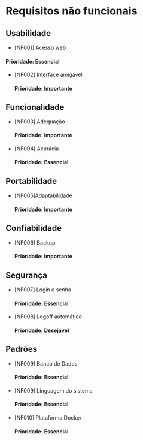 # Requisitos não funcionais

## Usabilidade
  - [NF001] Acesso web
#### Prioridade: Essencial
      
  - [NF002] Interface amigável
      #### Prioridade: Importante
## Funcionalidade
  - [NF003] Adequação
      #### Prioridade: Importante

  - [NF004] Acurácia
       #### Prioridade: Essencial

## Portabilidade
  - [NF005]Adaptabilidade
      #### Prioridade: Importante

## Confiabilidade
  - [NF006] Backup
      #### Prioridade: Importante       
## Segurança

  - [NF007] Login e senha
      #### Prioridade: Essencial
  - [NF008] Logoff automático
      #### Prioridade: Desejável
      
## Padrões
  - [NF009] Banco de Dados
      #### Prioridade: Essencial
  - [NF009] Linguagem do sistema
      #### Prioridade: Essencial
  - [NF010] Plataforma Docker
      #### Prioridade: Essencial
